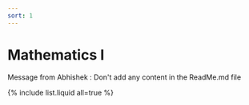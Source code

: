 ```yaml
---
sort: 1
---
```


# Mathematics I

Message from Abhishek : Don't add any content in the ReadMe.md file

{% include list.liquid all=true %}

